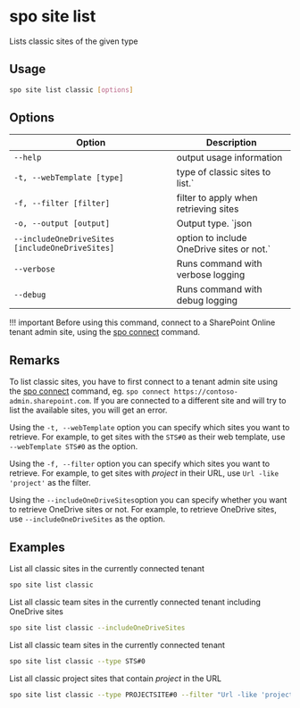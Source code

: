 # spo site list

Lists classic sites of the given type

## Usage

```sh
spo site list classic [options]
```

## Options

Option|Description
------|-----------
`--help`|output usage information
`-t, --webTemplate [type]`|type of classic sites to list.`
`-f, --filter [filter]`|filter to apply when retrieving sites
`-o, --output [output]`|Output type. `json|text`. Default `text`
`--includeOneDriveSites [includeOneDriveSites]`|option to include OneDrive sites or not.`
`--verbose`|Runs command with verbose logging
`--debug`|Runs command with debug logging

!!! important
    Before using this command, connect to a SharePoint Online tenant admin site, using the [spo connect](../connect.md) command.

## Remarks

To list classic sites, you have to first connect to a tenant admin site using the [spo connect](../connect.md) command, eg. `spo connect https://contoso-admin.sharepoint.com`. If you are connected to a different site and will try to list the available sites, you will get an error.

Using the `-t, --webTemplate` option you can specify which sites you want to retrieve. For example, to get sites with the `STS#0` as their web template, use `--webTemplate STS#0` as the option.

Using the `-f, --filter` option you can specify which sites you want to retrieve. For example, to get sites with _project_ in their URL, use `Url -like 'project'` as the filter.

Using the `--includeOneDriveSites`option you can specify whether you want to retrieve OneDrive sites or not. For example, to retrieve OneDrive sites, use `--includeOneDriveSites` as the option.

## Examples

List all classic sites in the currently connected tenant

```sh
spo site list classic
```

List all classic team sites in the currently connected tenant including OneDrive sites

```sh
spo site list classic --includeOneDriveSites
```

List all classic team sites in the currently connected tenant

```sh
spo site list classic --type STS#0
```

List all classic project sites that contain _project_ in the URL

```sh
spo site list classic --type PROJECTSITE#0 --filter "Url -like 'project'"
```